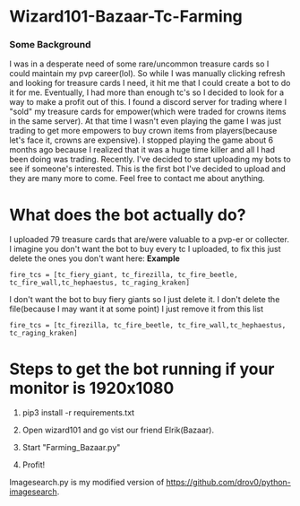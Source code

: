 # Wizard101-Bazaar-Tc-Farming
### Some Background
I was in a desperate need of some rare/uncommon treasure cards so I could maintain my pvp career(lol). So while I was manually clicking refresh and looking for treasure cards I need, it hit me that I could create a bot to do it for me. Eventually, I had more than enough tc's so I decided to look for a way to make a profit out of this. I found a discord server for trading where I "sold" my treasure cards for empower(which were traded for crowns items in the same server). At that time I wasn't even playing the game I was just trading to get more empowers to buy crown items from players(because let's face it, crowns are expensive). I stopped playing the game about 6 months ago because I realized that it was a huge time killer and all I had been doing was trading. Recently. I've decided to start uploading my bots  to see if someone's interested. This is the first bot I've decided to upload and they are many more to come. Feel free to contact me about anything.

# What does the bot actually do?
I uploaded 79 treasure cards that are/were valuable to a pvp-er or collecter. I imagine you don't want the bot to buy every tc I uploaded, to fix this just delete the ones you don't want here:
**Example** 
```
fire_tcs = [tc_fiery_giant, tc_firezilla, tc_fire_beetle, tc_fire_wall,tc_hephaestus, tc_raging_kraken]
```
I don't want the bot to buy fiery giants so I just delete it. I don't delete the file(because I may want it at some point) I just remove it from this list
```
fire_tcs = [tc_firezilla, tc_fire_beetle, tc_fire_wall,tc_hephaestus, tc_raging_kraken]
```

# Steps to get the bot running if your monitor is 1920x1080

1. pip3 install -r requirements.txt

2. Open wizard101 and go vist our friend Elrik(Bazaar).

3. Start "Farming_Bazaar.py"

4. Profit!

Imagesearch.py is my modified version of https://github.com/drov0/python-imagesearch.
